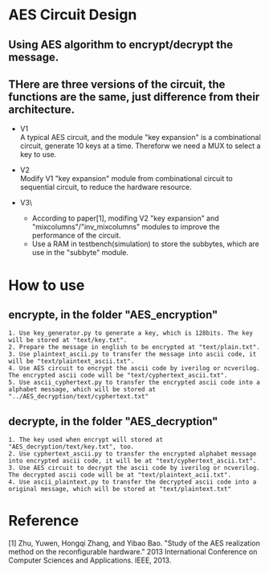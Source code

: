 # AES Circuit Design

## Using AES algorithm to encrypt/decrypt the message.

## THere are three versions of the circuit, the functions are the same, just difference from their architecture.

* V1\
A typical AES circuit, and the module "key expansion" is a combinational circuit, generate 10 keys at a time. Thereforw we need a MUX to select a key to use.

* V2\
Modify V1 "key expansion" module from combinational circuit to sequential circuit, to reduce the hardware resource.

* V3\
  * According to paper[1], modifing V2 "key expansion" and "mixcolumns"/"inv_mixcolumns" modules to improve the performance of the circuit.
  * Use a RAM in testbench(simulation) to store the subbytes, which are use in the "subbyte" module.

# How to use
## encrypte, in the folder "AES_encryption"
    1. Use key_generator.py to generate a key, which is 128bits. The key will be stored at "text/key.txt".
    2. Prepare the message in english to be encrypted at "text/plain.txt".
    3. Use plaintext_ascii.py to transfer the message into ascii code, it will be "text/plaintext_ascii.txt".
    4. Use AES circuit to encrypt the ascii code by iverilog or ncverilog. The encrypted ascii code will be "text/cyphertext_ascii.txt".
    5. Use ascii_cyphertext.py to transfer the encrypted ascii code into a alphabet message, which will be stored at "../AES_decryption/text/cyphertext.txt"
## decrypte, in the folder "AES_decryption"
    1. The key used when encrypt will stored at "AES_decryption/text/key.txt", too.
    2. Use cyphertext_ascii.py to transfer the encrypted alphabet message into encrypted ascii code, it will be at "text/cyphertext_ascii.txt".
    3. Use AES circuit to decrypt the ascii code by iverilog or ncverilog. The decrypted ascii code will be at "text/plaintext_acii.txt".
    4. Use ascii_plaintext.py to transfer the decrypted ascii code into a original message, which will be stored at "text/plaintext.txt"

# Reference
[1] Zhu, Yuwen, Hongqi Zhang, and Yibao Bao. "Study of the AES realization method on the reconfigurable hardware." 2013 International Conference on Computer Sciences and Applications. IEEE, 2013.
